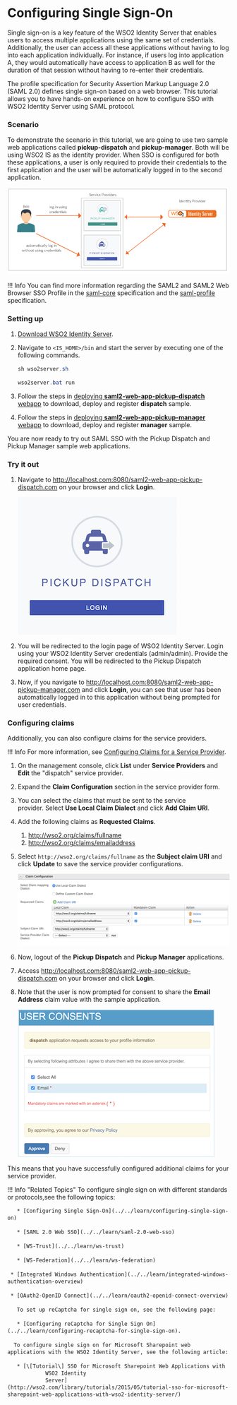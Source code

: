# Configuring Single Sign-On

Single sign-on is a key feature of the WSO2 Identity Server that enables
users to access multiple applications using the same set of credentials.
Additionally, the user can access all these applications without having
to log into each application individually. For instance, if users log
into application A, they would automatically have access to application
B as well for the duration of that session without having to re-enter
their credentials.

The profile specification for Security Assertion Markup Language 2.0
(SAML 2.0) defines single sign-on based on a web browser. This tutorial allows you to have hands-on experience on how to configure SSO with WSO2 Identity Server using SAML protocol. 

### Scenario

To demonstrate the scenario in this tutorial, we are going to use two sample web applications called **pickup-dispatch** and **pickup-manager**. Both will be using WSO2 IS as the identity provider. When SSO is configured for both these applications, a user is only required to provide their credentials to the first application and the user will be automatically logged in to the second application.

![saml-sso-scenario](../assets/img/tutorials/saml-sso-scenario-diagram.png)

!!! Info
	  You can find more information regarding the SAML2 and SAML2 Web Browser
	  SSO Profile in the
	  [saml-core](https://docs.oasis-open.org/security/saml/v2.0/saml-core-2.0-os.pdf)
	  specification and the
	  [saml-profile](https://docs.oasis-open.org/security/saml/v2.0/saml-profiles-2.0-os.pdf)
	  specification.

### Setting up

1. [Download WSO2 Identity Server](https://wso2.com/identity-and-access-management/).
2. Navigate to `<IS_HOME>/bin` and start the server by executing one of the following commands.

    ``` java tab="Linux"
    sh wso2server.sh
    ```

    ``` java tab="Windows"
    wso2server.bat run
    ```
    
3. Follow the steps in
   [deploying **saml2-web-app-pickup-dispatch** webapp](../../learn/deploying-the-sample-app/#deploying-saml2-web-app-pickup-dispatch-webapp)
   to download, deploy and register **dispatch** sample.
   
4. Follow the steps in
   [deploying **saml2-web-app-pickup-manager** webapp](../../learn/deploying-the-sample-app/#deploying-saml2-web-app-pickup-manager-webapp)
   to download, deploy and register **manager** sample.



You are now ready to try out SAML SSO with the Pickup Dispatch and
Pickup Manager sample web applications.

### Try it out

1. Navigate to <http://localhost.com:8080/saml2-web-app-pickup-dispatch.com> on your browser and click **Login**.

    ![dispatch-login](../assets/img/tutorials/dispatch-login.png)

2. You will be redirected to the login page of WSO2 Identity Server. Login using your WSO2 Identity Server credentials (admin/admin). Provide the required consent.
You will be redirected to the Pickup Dispatch application home page.

3. Now, if you navigate to <http://localhost.com:8080/saml2-web-app-pickup-manager.com> and click **Login**, you can see that user has been automatically logged in to this application without being prompted for user credentials.

### Configuring claims

Additionally, you can also configure claims for the service providers.

!!! Info
        For more information, see
        [Configuring Claims for a Service
        Provider](../../learn/configuring-claims-for-a-service-provider).

1. On the management console, click **List** under **Service Providers** and **Edit** the "dispatch" service provider.
2. Expand the **Claim Configuration** section in the service provider form.
3. You can select the claims that must be sent to the service provider. Select **Use Local Claim Dialect** and click **Add Claim URI**.
4. Add the following claims as **Requested Claims**. 
	1. http://wso2.org/claims/fullname
	2. http://wso2.org/claims/emailaddress
5. Select `http://wso2.org/claims/fullname` as the **Subject claim URI** and click **Update** to save the service provider configurations. 

    ![dispatch-configure-claims](../assets/img/tutorials/dispatch-configure-claims.png)

6. Now, logout of the **Pickup Dispatch** and **Pickup Manager** applications.
7. Access <http://localhost.com:8080/saml2-web-app-pickup-dispatch.com> on your browser and click **Login**.
8. Note that the user is now prompted for consent to share the **Email Address** claim value with the sample application.  

    ![dispatch-email-consent](../assets/img/tutorials/dispatch-email-consent.png)

This means that you have successfully configured additional claims for your service provider.


!!! Info "Related Topics"
	   To configure single sign on with different standards or protocols,see the following topics:

	   * [Configuring Single Sign-On](../../learn/configuring-single-sign-on)

	   * [SAML 2.0 Web SSO](../../learn/saml-2.0-web-sso)

	   * [WS-Trust](../../learn/ws-trust)

	   * [WS-Federation](../../learn/ws-federation)

     * [Integrated Windows Authentication](../../learn/integrated-windows-authentication-overview)

     * [OAuth2-OpenID Connect](../../learn/oauth2-openid-connect-overview)
	  
	   To set up reCaptcha for single sign on, see the following page:

	   * [Configuring reCaptcha for Single Sign On](../../learn/configuring-recaptcha-for-single-sign-on).

	  To configure single sign on for Microsoft Sharepoint web applications with the WSO2 Identity Server, see the following article:

	   * [\[Tutorial\] SSO for Microsoft Sharepoint Web Applications with
		        WSO2 Identity
		        Server](http://wso2.com/library/tutorials/2015/05/tutorial-sso-for-microsoft-sharepoint-web-applications-with-wso2-identity-server/)
